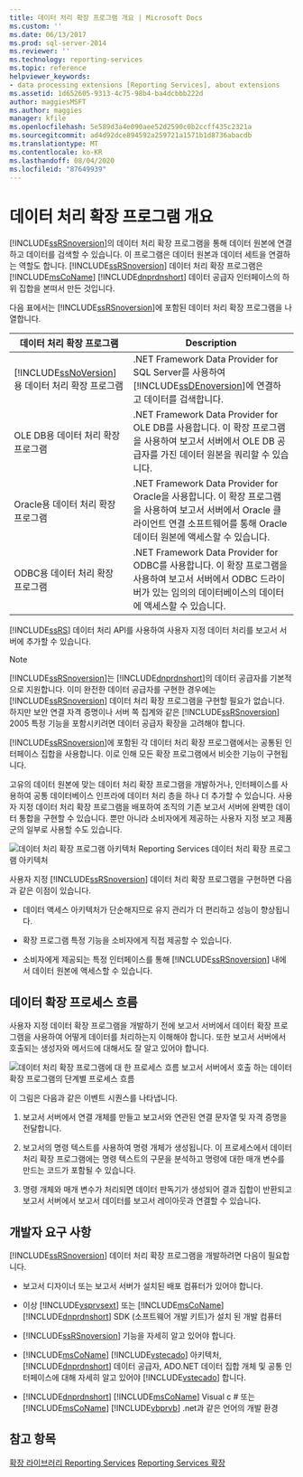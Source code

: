 ```yaml
---
title: 데이터 처리 확장 프로그램 개요 | Microsoft Docs
ms.custom: ''
ms.date: 06/13/2017
ms.prod: sql-server-2014
ms.reviewer: ''
ms.technology: reporting-services
ms.topic: reference
helpviewer_keywords:
- data processing extensions [Reporting Services], about extensions
ms.assetid: 1d652605-9313-4c75-98b4-ba4dcbbb222d
author: maggiesMSFT
ms.author: maggies
manager: kfile
ms.openlocfilehash: 5e589d3a4e090aee52d2590c0b2ccff435c2321a
ms.sourcegitcommit: ad4d92dce894592a259721a1571b1d8736abacdb
ms.translationtype: MT
ms.contentlocale: ko-KR
ms.lasthandoff: 08/04/2020
ms.locfileid: "87649939"
---
```

# <a name="data-processing-extensions-overview"></a>데이터 처리 확장 프로그램 개요
  [!INCLUDE[ssRSnoversion](../../../includes/ssrsnoversion-md.md)]의 데이터 처리 확장 프로그램을 통해 데이터 원본에 연결하고 데이터를 검색할 수 있습니다. 이 프로그램은 데이터 원본과 데이터 세트을 연결하는 역할도 합니다. [!INCLUDE[ssRSnoversion](../../../includes/ssrsnoversion-md.md)] 데이터 처리 확장 프로그램은 [!INCLUDE[msCoName](../../../includes/msconame-md.md)] [!INCLUDE[dnprdnshort](../../../includes/dnprdnshort-md.md)] 데이터 공급자 인터페이스의 하위 집합을 본떠서 만든 것입니다.

 다음 표에서는 [!INCLUDE[ssRSnoversion](../../../includes/ssrsnoversion-md.md)]에 포함된 데이터 처리 확장 프로그램을 나열합니다.

|데이터 처리 확장 프로그램|Description|
|-------------------------------|-----------------|
|[!INCLUDE[ssNoVersion](../../../includes/ssnoversion-md.md)]용 데이터 처리 확장 프로그램|.NET Framework Data Provider for SQL Server를 사용하여 [!INCLUDE[ssDEnoversion](../../../includes/ssdenoversion-md.md)]에 연결하고 데이터를 검색합니다.|
|OLE DB용 데이터 처리 확장 프로그램|.NET Framework Data Provider for OLE DB를 사용합니다. 이 확장 프로그램을 사용하여 보고서 서버에서 OLE DB 공급자를 가진 데이터 원본을 쿼리할 수 있습니다.|
|Oracle용 데이터 처리 확장 프로그램|.NET Framework Data Provider for Oracle을 사용합니다. 이 확장 프로그램을 사용하여 보고서 서버에서 Oracle 클라이언트 연결 소프트웨어를 통해 Oracle 데이터 원본에 액세스할 수 있습니다.|
|ODBC용 데이터 처리 확장 프로그램|.NET Framework Data Provider for ODBC를 사용합니다. 이 확장 프로그램을 사용하여 보고서 서버에서 ODBC 드라이버가 있는 임의의 데이터베이스의 데이터에 액세스할 수 있습니다.|

 [!INCLUDE[ssRS](../../../includes/ssrs.md)] 데이터 처리 API를 사용하여 사용자 지정 데이터 처리를 보고서 서버에 추가할 수 있습니다.

> [!NOTE]
>  [!INCLUDE[ssRSnoversion](../../../includes/ssrsnoversion-md.md)]는 [!INCLUDE[dnprdnshort](../../../includes/dnprdnshort-md.md)]의 데이터 공급자를 기본적으로 지원합니다. 이미 완전한 데이터 공급자를 구현한 경우에는 [!INCLUDE[ssRSnoversion](../../../includes/ssrsnoversion-md.md)] 데이터 처리 확장 프로그램을 구현할 필요가 없습니다. 하지만 보안 연결 자격 증명이나 서버 쪽 집계와 같은 [!INCLUDE[ssRSnoversion](../../../includes/ssrsnoversion-md.md)] 2005 특정 기능을 포함시키려면 데이터 공급자 확장을 고려해야 합니다.

 [!INCLUDE[ssRSnoversion](../../../includes/ssrsnoversion-md.md)]에 포함된 각 데이터 처리 확장 프로그램에서는 공통된 인터페이스 집합을 사용합니다. 이로 인해 모든 확장 프로그램에서 비슷한 기능이 구현됩니다.

 고유의 데이터 원본에 맞는 데이터 처리 확장 프로그램을 개발하거나, 인터페이스를 사용하여 공통 데이터베이스 인프라에 데이터 처리 층을 하나 더 추가할 수 있습니다. 사용자 지정 데이터 처리 확장 프로그램을 배포하여 조직의 기존 보고서 서버에 완벽한 데이터 통합을 구현할 수 있습니다. 뿐만 아니라 소비자에게 제공하는 사용자 지정 보고 제품군의 일부로 사용할 수도 있습니다.

 ![데이터 처리 확장 프로그램 아키텍처](../../media/bk-dataprocess-extensions.gif "데이터 처리 확장 프로그램 아키텍처") Reporting Services 데이터 처리 확장 프로그램 아키텍처

 사용자 지정 [!INCLUDE[ssRSnoversion](../../../includes/ssrsnoversion-md.md)] 데이터 처리 확장 프로그램을 구현하면 다음과 같은 이점이 있습니다.

-   데이터 액세스 아키텍처가 단순해지므로 유지 관리가 더 편리하고 성능이 향상됩니다.

-   확장 프로그램 특정 기능을 소비자에게 직접 제공할 수 있습니다.

-   소비자에게 제공되는 특정 인터페이스를 통해 [!INCLUDE[ssRSnoversion](../../../includes/ssrsnoversion-md.md)] 내에서 데이터 원본에 액세스할 수 있습니다.

## <a name="data-extension-process-flow"></a>데이터 확장 프로세스 흐름
 사용자 지정 데이터 확장 프로그램을 개발하기 전에 보고서 서버에서 데이터 확장 프로그램을 사용하여 어떻게 데이터를 처리하는지 이해해야 합니다. 또한 보고서 서버에서 호출되는 생성자와 메서드에 대해서도 잘 알고 있어야 합니다.

 ![데이터 처리 확장 프로그램에 대 한 프로세스 흐름](../../media/bk-ext-01.gif "데이터 처리 확장 프로그램의 프로세스 흐름") 보고서 서버에서 호출 하는 데이터 확장 프로그램의 단계별 프로세스 흐름

 이 그림은 다음과 같은 이벤트 시퀀스를 나타냅니다.

1.  보고서 서버에서 연결 개체를 만들고 보고서와 연관된 연결 문자열 및 자격 증명을 전달합니다.

2.  보고서의 명령 텍스트를 사용하여 명령 개체가 생성됩니다. 이 프로세스에서 데이터 처리 확장 프로그램에는 명령 텍스트의 구문을 분석하고 명령에 대한 매개 변수를 만드는 코드가 포함될 수 있습니다.

3.  명령 개체와 매개 변수가 처리되면 데이터 판독기가 생성되어 결과 집합이 반환되고 보고서 서버에서 보고서 데이터를 보고서 레이아웃과 연결할 수 있습니다.

## <a name="developer-requirements"></a>개발자 요구 사항
 [!INCLUDE[ssRSnoversion](../../../includes/ssrsnoversion-md.md)] 데이터 처리 확장 프로그램을 개발하려면 다음이 필요합니다.

-   보고서 디자이너 또는 보고서 서버가 설치된 배포 컴퓨터가 있어야 합니다.

-   이상 [!INCLUDE[vsprvsext](../../../includes/vsprvsext-md.md)] 또는 [!INCLUDE[msCoName](../../../includes/msconame-md.md)] [!INCLUDE[dnprdnshort](../../../includes/dnprdnshort-md.md)] SDK (소프트웨어 개발 키트)가 설치 된 개발 컴퓨터

-   [!INCLUDE[ssRSnoversion](../../../includes/ssrsnoversion-md.md)] 기능을 자세히 알고 있어야 합니다.

-   [!INCLUDE[msCoName](../../../includes/msconame-md.md)] [!INCLUDE[vstecado](../../../includes/vstecado-md.md)] 아키텍처, [!INCLUDE[dnprdnshort](../../../includes/dnprdnshort-md.md)] 데이터 공급자, ADO.NET 데이터 집합 개체 및 공통 인터페이스에 대해 자세히 알고 있어야 [!INCLUDE[vstecado](../../../includes/vstecado-md.md)] 합니다.

-   [!INCLUDE[dnprdnshort](../../../includes/dnprdnshort-md.md)] [!INCLUDE[msCoName](../../../includes/msconame-md.md)] Visual c # 또는 [!INCLUDE[msCoName](../../../includes/msconame-md.md)] [!INCLUDE[vbprvb](../../../includes/vbprvb-md.md)] .net과 같은 언어의 개발 환경

## <a name="see-also"></a>참고 항목
 [확장 라이브러리 Reporting Services](../reporting-services-extension-library.md) [Reporting Services 확장](../reporting-services-extensions.md)


